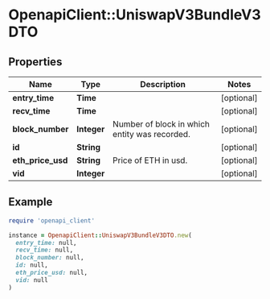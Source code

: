 # OpenapiClient::UniswapV3BundleV3DTO

## Properties

| Name | Type | Description | Notes |
| ---- | ---- | ----------- | ----- |
| **entry_time** | **Time** |  | [optional] |
| **recv_time** | **Time** |  | [optional] |
| **block_number** | **Integer** | Number of block in which entity was recorded. | [optional] |
| **id** | **String** |  | [optional] |
| **eth_price_usd** | **String** | Price of ETH in usd. | [optional] |
| **vid** | **Integer** |  | [optional] |

## Example

```ruby
require 'openapi_client'

instance = OpenapiClient::UniswapV3BundleV3DTO.new(
  entry_time: null,
  recv_time: null,
  block_number: null,
  id: null,
  eth_price_usd: null,
  vid: null
)
```

